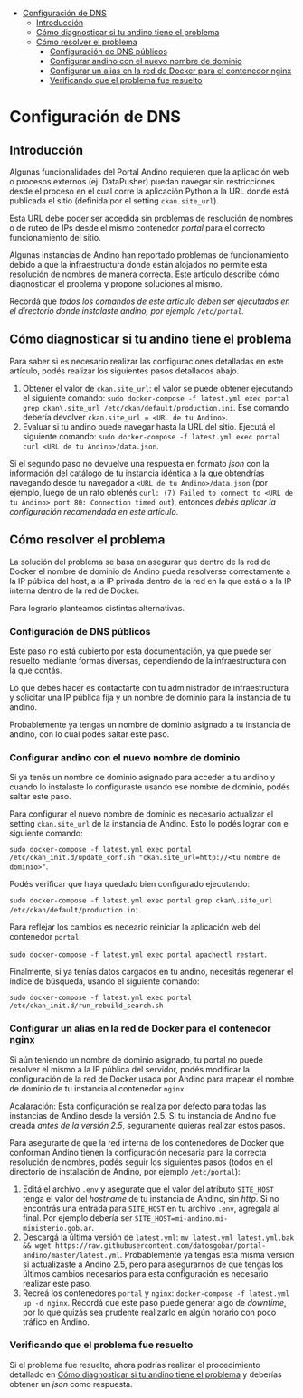 <!-- START doctoc generated TOC please keep comment here to allow auto update -->
<!-- DON'T EDIT THIS SECTION, INSTEAD RE-RUN doctoc TO UPDATE -->


- [Configuración de DNS](#configuraci%C3%B3n-de-dns)
    - [Introducción](#introducci%C3%B3n)
    - [Cómo diagnosticar si tu andino tiene el problema](#c%C3%B3mo-diagnosticar-si-tu-andino-tiene-el-problema)
    - [Cómo resolver el problema](#c%C3%B3mo-resolver-el-problema)
        - [Configuración de DNS públicos](#configuraci%C3%B3n-de-dns-p%C3%BAblicos)
        - [Configurar andino con el nuevo nombre de dominio](#configurar-andino-con-el-nuevo-nombre-de-dominio)
        - [Configurar un alias en la red de Docker para el contenedor nginx](#configurar-un-alias-en-la-red-de-docker-para-el-contenedor-nginx)
        - [Verificando que el problema fue resuelto](#verificando-que-el-problema-fue-resuelto)

<!-- END doctoc generated TOC please keep comment here to allow auto update -->

# Configuración de DNS

## Introducción

Algunas funcionalidades del Portal Andino requieren que la aplicación web o procesos externos (ej: DataPusher) puedan navegar sin restricciones desde el proceso en el cual corre la aplicación Python a la URL donde está publicada el sitio (definida por el setting `ckan.site_url`).

Esta URL debe poder ser accedida sin problemas de resolución de nombres o de ruteo de IPs desde el mismo contenedor _portal_ para el correcto funcionamiento del sitio.

Algunas instancias de Andino han reportado problemas de funcionamiento debido a que la infraestructura donde están alojados no permite esta resolución de nombres de manera correcta. Este artículo describe cómo diagnosticar el problema y propone soluciones al mismo.

Recordá que _todos los comandos de este artículo deben ser ejecutados en el directorio donde instalaste andino, por ejemplo `/etc/portal`._


## Cómo diagnosticar si tu andino tiene el problema

Para saber si es necesario realizar las configuraciones detalladas en este artículo, podés realizar los siguientes pasos detallados abajo.

1. Obtener el valor de `ckan.site_url`: el valor se puede obtener ejecutando el siguiente comando: `sudo docker-compose -f latest.yml exec portal grep ckan\.site_url /etc/ckan/default/production.ini`. Ese comando debería devolver `ckan.site_url = <URL de tu Andino>`.
2. Evaluar si tu andino puede navegar hasta la URL del sitio. Ejecutá el siguiente comando: `sudo docker-compose -f latest.yml exec portal curl <URL de tu Andino>/data.json`.

Si el segundo paso no devuelve una respuesta en formato _json_ con la información del catálogo de tu instancia idéntica a la que obtendrías navegando desde tu navegador a `<URL de tu Andino>/data.json` (por ejemplo, luego de un rato obtenés `curl: (7) Failed to connect to <URL de tu Andino> port 80: Connection timed out`), entonces _debés aplicar la configuración recomendada en este artículo_.

## Cómo resolver el problema

La solución del problema se basa en asegurar que dentro de la red de Docker el nombre de dominio de Andino pueda resolverse correctamente a la IP pública del host, a la IP privada dentro de la red en la que está o a la IP interna dentro de la red de Docker.

Para lograrlo planteamos distintas alternativas.

### Configuración de DNS públicos

Este paso no está cubierto por esta documentación, ya que puede ser resuelto mediante formas diversas, dependiendo de la infraestructura con la que contás.

Lo que debés hacer es contactarte con tu administrador de infraestructura y solicitar una IP pública fija y un nombre de dominio para la instancia de tu andino.

Probablemente ya tengas un nombre de dominio asignado a tu instancia de andino, con lo cual podés saltar este paso.

### Configurar andino con el nuevo nombre de dominio

Si ya tenés un nombre de dominio asignado para acceder a tu andino y cuando lo instalaste lo configuraste usando ese nombre de dominio, podés saltar este paso.

Para configurar el nuevo nombre de dominio es necesario actualizar el setting `ckan.site_url` de la instancia de Andino. Esto lo podés lograr con el siguiente comando:

`sudo docker-compose -f latest.yml exec portal /etc/ckan_init.d/update_conf.sh "ckan.site_url=http://<tu nombre de dominio>"`.

Podés verificar que haya quedado bien configurado ejecutando:

`sudo docker-compose -f latest.yml exec portal grep ckan\.site_url /etc/ckan/default/production.ini`.

Para reflejar los cambios es neceario reiniciar la aplicación web del contenedor `portal`:

`sudo docker-compose -f latest.yml exec portal apachectl restart`.

Finalmente, si ya tenías datos cargados en tu andino, necesitás regenerar el índice de búsqueda, usando el siguiente comando:

`sudo docker-compose -f latest.yml exec portal /etc/ckan_init.d/run_rebuild_search.sh`

### Configurar un alias en la red de Docker para el contenedor nginx

Si aún teniendo un nombre de dominio asignado, tu portal no puede resolver el mismo a la IP pública del servidor, podés modificar la configuración de la red de Docker usada por Andino para mapear el nombre de dominio de tu instancia al contenedor `nginx`.

Acalaración: Esta configuración se realiza por defecto para todas las instancias de Andino desde la versión 2.5. Si tu instancia de Andino fue creada *antes de la versión 2.5*, seguramente quieras realizar estos pasos.

Para asegurarte de que la red interna de los contenedores de Docker que conforman Andino tienen la configuración necesaria para la correcta resolución de nombres, podés seguir los siguientes pasos (todos en el directorio de instalación de Andino, por ejemplo `/etc/portal`):

1. Editá el archivo `.env` y asegurate que el valor del atributo `SITE_HOST` tenga el valor del _hostname_ de tu instancia de Andino, sin _http_. Si no encontrás una entrada para `SITE_HOST` en tu archivo `.env`, agregala al final. Por ejemplo debería ser `SITE_HOST=mi-andino.mi-ministerio.gob.ar`.
1. Descargá la última versión de `latest.yml`: `mv latest.yml latest.yml.bak && wget https://raw.githubusercontent.com/datosgobar/portal-andino/master/latest.yml`. Probablemente ya tengas esta misma versión si actualizaste a Andino 2.5, pero para asegurarnos de que tengas los últimos cambios necesarios para esta configuración es necesario realizar este paso.
2. Recreá los contenedores `portal` y `nginx`: `docker-compose -f latest.yml up -d nginx`. Recordá que este paso puede generar algo de _downtime_, por lo que quizás sea prudente realizarlo en algún horario con poco tráfico en Andino.

### Verificando que el problema fue resuelto

Si el problema fue resuelto, ahora podrías realizar el procedimiento detallado en [Cómo diagnosticar si tu andino tiene el problema](#c%C3%B3mo-diagnosticar-si-tu-andino-tiene-el-problema) y deberías obtener un _json_ como respuesta.
